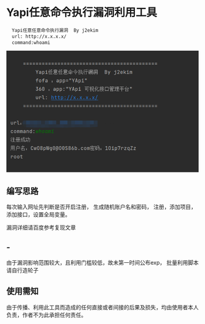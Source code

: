 # Yapi任意命令执行漏洞利用工具
      Yapi任意任意命令执行漏洞  By j2ekim
      url: http://x.x.x.x/
      command:whoami
      
![image](./img1.png)
## 编写思路
   每次输入网址先判断是否开启注册，
   生成随机账户名和密码，
   注册，添加项目，添加接口，设置全局变量。
   
   漏洞详细请百度参考复现文章

## -
由于漏洞影响范围较大，且利用门槛较低，故未第一时间公布exp，
批量利用脚本请自行造轮子

## 使用需知
由于传播、利用此工具而造成的任何直接或者间接的后果及损失，均由使用者本人负责，作者不为此承担任何责任。
